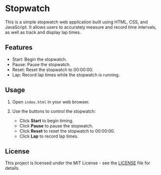 # Stopwatch

This is a simple stopwatch web application built using HTML, CSS, and JavaScript. It allows users to accurately measure and record time intervals, as well as track and display lap times.

## Features

- Start: Begin the stopwatch.
- Pause: Pause the stopwatch.
- Reset: Reset the stopwatch to 00:00:00.
- Lap: Record lap times while the stopwatch is running.

## Usage

1. Open `index.html` in your web browser.

2. Use the buttons to control the stopwatch:

    - Click **Start** to begin timing.
    - Click **Pause** to pause the stopwatch.
    - Click **Reset** to reset the stopwatch to 00:00:00.
    - Click **Lap** to record lap times.

## License

This project is licensed under the MIT License - see the [LICENSE](LICENSE) file for details.
